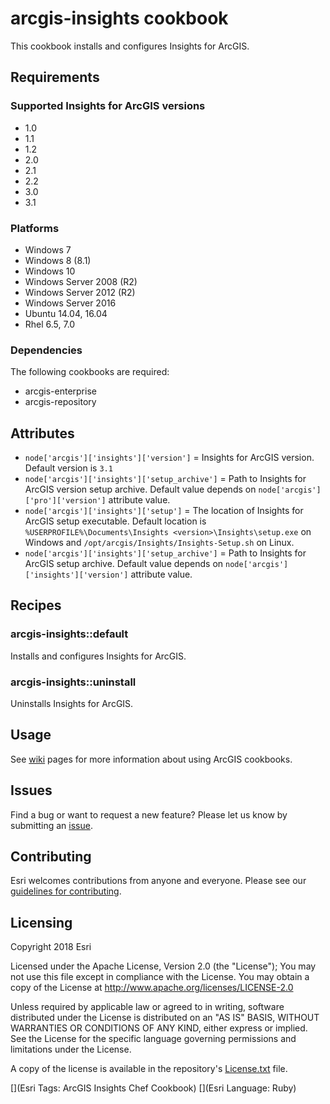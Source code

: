 arcgis-insights cookbook
===============

This cookbook installs and configures Insights for ArcGIS.

Requirements
------------

### Supported Insights for ArcGIS versions

* 1.0
* 1.1
* 1.2
* 2.0
* 2.1
* 2.2
* 3.0
* 3.1

### Platforms

* Windows 7
* Windows 8 (8.1)
* Windows 10
* Windows Server 2008 (R2)
* Windows Server 2012 (R2)
* Windows Server 2016
* Ubuntu 14.04, 16.04
* Rhel 6.5, 7.0

### Dependencies
The following cookbooks are required:

* arcgis-enterprise
* arcgis-repository

Attributes
----------

* `node['arcgis']['insights']['version']` = Insights for ArcGIS version. Default version is `3.1`
* `node['arcgis']['insights']['setup_archive']` = Path to Insights for ArcGIS version setup archive. Default value depends on `node['arcgis']['pro']['version']` attribute value.
* `node['arcgis']['insights']['setup']` = The location of Insights for ArcGIS setup executable. Default location is `%USERPROFILE%\Documents\Insights <version>\Insights\setup.exe` on Windows and `/opt/arcgis/Insights/Insights-Setup.sh` on Linux.
* `node['arcgis']['insights']['setup_archive']` = Path to Insights for ArcGIS setup archive. Default value depends on `node['arcgis']['insights']['version']` attribute value.


Recipes
-------

### arcgis-insights::default
Installs and configures Insights for ArcGIS.

### arcgis-insights::uninstall
Uninstalls Insights for ArcGIS.

Usage
-----

See [wiki](https://github.com/Esri/arcgis-cookbook/wiki) pages for more information about using ArcGIS cookbooks.

## Issues

Find a bug or want to request a new feature?  Please let us know by submitting an [issue](https://github.com/Esri/arcgis-cookbook/issues).

## Contributing

Esri welcomes contributions from anyone and everyone. Please see our [guidelines for contributing](https://github.com/esri/contributing).

Licensing
---------

Copyright 2018 Esri

Licensed under the Apache License, Version 2.0 (the "License");
You may not use this file except in compliance with the License.
You may obtain a copy of the License at
   http://www.apache.org/licenses/LICENSE-2.0

Unless required by applicable law or agreed to in writing, software
distributed under the License is distributed on an "AS IS" BASIS,
WITHOUT WARRANTIES OR CONDITIONS OF ANY KIND, either express or implied.
See the License for the specific language governing permissions and
limitations under the License.

A copy of the license is available in the repository's [License.txt](https://github.com/Esri/arcgis-cookbook/blob/master/License.txt?raw=true) file.

[](Esri Tags: ArcGIS Insights Chef Cookbook)
[](Esri Language: Ruby)

